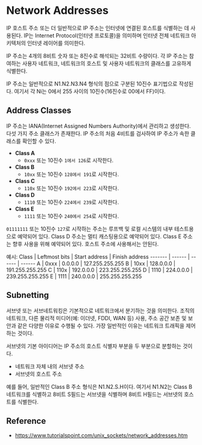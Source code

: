 # Network Addresses
IP 호스트 주소 또는 더 일반적으로 IP 주소는 인터넷에 연결된 호스트를 식별하는 데 사용된다. IP는 Internet Protocol(인터넷 프로토콜)을 의미하며 인터넷 전체 네트워크 아키텍처의 인터넷 레이어를 의미한다. 

IP 주소는 4개의 8비트 숫자 또는 8진수로 해석되는 32비트 수량이다. 각 IP 주소는 참여하는 사용자 네트워크, 네트워크의 호스트 및 사용자 네트워크의 클래스를 고유하게 식별한다.

IP 주소는 일반적으로 N1.N2.N3.N4 형식의 점으로 구분된 10진수 표기법으로 작성된다. 여기서 각 Ni는 0에서 255 사이의 10진수(16진수로 00에서 FF)이다.

## Address Classes
IP 주소는 IANA(Internet Assigned Numbers Authority)에서 관리하고 생성한다. 다섯 가지 주소 클래스가 존재한다. IP 주소의 처음 4비트를 검사하여 IP 주소가 속한 클래스를 확인할 수 있다.

* **Class A**
    * `0xxx` 또는 10진수 `1에서 126`로 시작한다.
* **Class B**
    * `10xx` 또는 10진수 `128에서 191`로 시작한다.
* **Class C**
    * `110x` 또는 10진수 `192에서 223`로 시작한다.
* **Class D**
    * `1110` 또는 10진수 `224에서 239`로 시작한다.
* **Class E**
    * `1111` 또는 10진수 `240에서 254`로 시작한다.

`01111111` 또는 10진수 `127`로 시작하는 주소는 루프백 및 로컬 시스템의 내부 테스트용으로 예약되어 있다. Class D 주소는 멀티 캐스팅용으로 예약되어 있다. Class E 주소는 향후 사용을 위해 예약되어 있다. 호스트 주소에 사용해서는 안된다.

예시:
Class | Leftmost bits | Start address | Finish address
------- | ------ | ------ | ------
A | 0xxx | 0.0.0.0 | 127.255.255.255
B | 10xx | 128.0.0.0 | 191.255.255.255
C | 110x | 192.0.0.0 | 223.255.255.255
D | 1110 | 224.0.0.0 | 239.255.255.255
E | 1111 | 240.0.0.0 | 255.255.255.255

## Subnetting
서브넷 또는 서브네트워킹은 기본적으로 네트워크에서 분기하는 것을 의미한다. 조직의 네트워크, 다른 물리적 미디어(예: 이더넷, FDDI, WAN 등) 사용, 주소 공간 보존 및 보안과 같은 다양한 이유로 수행될 수 있다. 가장 일반적인 이유는 네트워크 트래픽을 제어하는 것이다.

서브넷의 기본 아이디어는 IP 주소의 호스트 식별자 부분을 두 부분으로 분할하는 것이다.
* 네트워크 자체 내의 서브넷 주소
* 서브넷의 호스트 주소

예를 들어, 일반적인 Class B 주소 형식은 N1.N2.S.H이다. 여기서 N1.N2는 Class B 네트워크를 식별하고 8비트 S필드는 서브넷을 식별하며 8비트 H필드는 서브넷의 호스트를 식별한다.

## Reference
* https://www.tutorialspoint.com/unix_sockets/network_addresses.htm